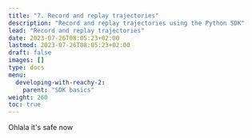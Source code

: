 ```yaml
---
title: "7. Record and replay trajectories"
description: "Record and replay trajectories using the Python SDK"
lead: "Record and replay trajectories"
date: 2023-07-26T08:05:23+02:00
lastmod: 2023-07-26T08:05:23+02:00
draft: false
images: []
type: docs
menu:
  developing-with-reachy-2:
    parent: "SDK basics"
weight: 260
toc: true
---
```


Ohlala it's safe now